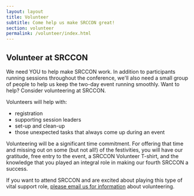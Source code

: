 ```yaml
---
layout: layout
title: Volunteer
subtitle: Come help us make SRCCON great!
section: volunteer
permalink: /volunteer/index.html
---
```

## Volunteer at SRCCON

We need YOU to help make SRCCON work. In addition to participants running sessions throughout the conference, we'll also need a small group of people to help us keep the two-day event running smoothly. Want to help? Consider volunteering at SRCCON.

Volunteers will help with:

* registration
* supporting session leaders
* set-up and clean-up
* those unexpected tasks that always come up during an event

Volunteering will be a significant time commitment. For offering that time and missing out on some (but not all!) of the festivities, you will have our gratitude, free entry to the event, a SRCCON Volunteer T-shirt, and the knowledge that you played an integral role in making our fourth SRCCON a success.

If you want to attend SRCCON and are excited about playing this type of vital support role, [please email us for information](mailto:srccon@opennews.org) about volunteering.
